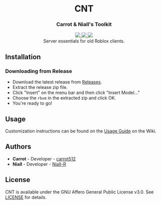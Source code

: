 <h1 align="center">CNT</h1>
<h3 align="center">Carrot & Niall's Toolkit</h3>
<div align="center">
	<a href="#">
		<img src="https://img.shields.io/badge/status-incomplete-red.svg"/>
	</a>
	<a href="#">
		<img src="https://img.shields.io/badge/lua-%3E%3D%205.1-blue.svg" />
	</a>
  <a href="https://github.com/carat-ye/cnt/blob/master/LICENSE">
    <img src="https://img.shields.io/badge/license-AGPLv3-663366.svg">
  </a>
	</br>
	Server essentials for old Roblox clients.
</div>

## Installation

### Downloading from Release

- Download the latest release from [Releases](https://github.com/carat-ye/cnt/releases).
- Extract the release zip file.
- Click "Insert" on the menu bar and then click "Insert Model..."
- Choose the `rbxm` in the extracted zip and click OK.
- You're ready to go!

## Usage

Customization instructions can be found on the [Usage Guide](https://github.com/carrot512/cnt/wiki/Usage-Guide) on the Wiki.

## Authors

- **Carrot** - Developer - [carrot512](https://github.com/carrot512)
- **Niall** - Developer - [Niall-R](https://github.com/Niall-R)

## License

CNT is available under the GNU Affero General Public License v3.0. See [LICENSE](LICENSE) for details.
